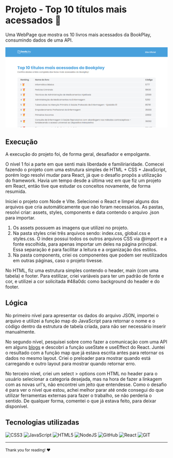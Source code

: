 <h1>Projeto - Top 10 títulos mais acessados 📘</h1>

<p>Uma WebPage que mostra os 10 livros mais acessados da BookPlay, consumindo dados de uma API.</p>
<img src="./src/assets/image.png" alt="Imagem da tela principal" />

<h2> Execução </h2>
<p> A execução do projeto foi, de forma geral, desafiador e empolgante.<p> 
<p> O nível 1 foi a parte em que senti mais liberdade e familiriaridade. Comecei fazendo o projeto com uma estrutura simples de HTML + CSS + JavaScript, porém logo resolvi mudar para React, já que o desafio propôs a utilização do framework. Havia um tempo desde a última vez em que fiz um projeto em React, então tive que estudar os conceitos novamente, de forma resumida. </p> 
<p>Iniciei o projeto com Node e Vite. Selecionei o React e limpei alguns dos arquivos que cria automáticamente que não foram necessários. As pastas, resolvi criar: assets, styles, components e data contendo o arquivo .json para importar.</p>

<ol>
   <li>Os assets possuem as imagens que utilizei no projeto.</li>
   <li>Na pasta styles criei três arquivos sendo: index.css, global.css e styles.css. O index possui todos os outros arquivos CSS via @import e a fonte escolhida, para apenas importar um deles na página principal. Essa separação é para facilitar a leitura e a organização dos estilos.</li>
   <li>Na pasta components, criei os componentes que podem ser reutilizados em outras páginas, caso o projeto tivesse.</li>
</ol>

<p>No HTML, fiz uma estrutura simples contendo o header, main (com uma tabela) e footer. Para estilizar, criei variáveis para ter um padrão de fonte e cor, e utilizei a cor solicitada #48a0dc como background do header e do footer.</p>

<h2> Lógica </h2>
<p>No primeiro nível para apresentar os dados do arquivo JSON, importei o arquivo e utilizei a função map do JavaScript para retornar o nome e o código dentro da estrutura de tabela criada, para não ser necessário inserir manualmente.<p>

<p>No segundo nível, pesquisei sobre como fazer a comunicação com uma API em alguns <a href="https://dev.to/antdp425/react-fetch-data-from-api-with-useeffect-27le">blogs</a> e descobri a função useState e useEffect do React. Juntei o resultado com a função map que já estava escrita antes para retornar os dados no mesmo layout. Criei o preloader para mostrar quando está carregando e outro layout para mostrar quando retornar erro.</p>

<p>No terceiro nível, criei um select > options com HTML no header para o usuário selecionar a categoria desejada, mas na hora de fazer a linkagem com as novas url's, não encontrei um jeito que entendesse. Como o desafio é para ver o nível que estou, achei melhor parar até onde consegui do que utilizar ferramentas externas para fazer o trabalho, se não perderia o sentido. De qualquer forma, comentei o que já estava feito, para deixar disponível. </p>

<h2> Tecnologias utilizadas </h2> 


![CSS3](https://img.shields.io/badge/css3-%231572B6.svg?style=for-the-badge&logo=css3&logoColor=white) ![JavaScript](https://img.shields.io/badge/javascript-%23323330.svg?style=for-the-badge&logo=javascript&logoColor=%23F7DF1E) ![HTML5](https://img.shields.io/badge/html5-%23E34F26.svg?style=for-the-badge&logo=html5&logoColor=white) ![NodeJS](https://img.shields.io/badge/node.js-6DA55F?style=for-the-badge&logo=node.js&logoColor=white) ![GitHub](https://img.shields.io/badge/GitHub-%23121011.svg?style=for-the-badge&logo=github&logoColor=white) ![React](https://img.shields.io/badge/react-%2320232a.svg?style=for-the-badge&logo=react&logoColor=%2361DAFB) ![GIT](https://img.shields.io/badge/Git-fc6d26?style=for-the-badge&logo=git&logoColor=white)

<hr>

<small>Thank you for reading! ❤️ </small>




